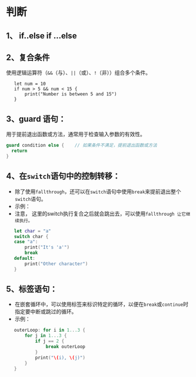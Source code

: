 # 判断

## 1、 if..else if ...else&#x20;



## 2、复合条件

使用逻辑运算符（`&&`（与）、`||`（或）、`!`（非））组合多个条件。

```
   let num = 10
   if num > 5 && num < 15 {
       print("Number is between 5 and 15")
   }
```

## 3、guard 语句：

用于提前退出函数或方法，通常用于检查输入参数的有效性。

```swift
guard condition else {    // 如果条件不满足，提前退出函数或方法  
  return
}
```

## **4、在`switch`语句中的控制转移**：

* 除了使用`fallthrough`，还可以在`switch`语句中使用`break`来提前退出整个`switch`语句。
* 示例：
* 注意， 这里的switch执行复合之后就会跳出去，可以使用`fallthrough 让它继续执行。`

```swift
   let char = "a"
   switch char {
   case "a":
       print("It's 'a'")
       break
   default:
       print("Other character")
   }
```



## 5、**标签语句**：

* 在嵌套循环中，可以使用标签来标识特定的循环，以便在`break`或`continue`时指定要中断或跳过的循环。
* 示例：

```swift
   outerLoop: for i in 1...3 {
       for j in 1...3 {
           if j == 2 {
               break outerLoop
           }
           print("\(i), \(j)")
       }
   }
```


